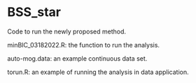 # BSS_star
Code to run the newly proposed method.

minBIC_03182022.R: the function to run the analysis.

auto-mog.data: an example continuous data set.

torun.R: an example of running the analysis in data application.
